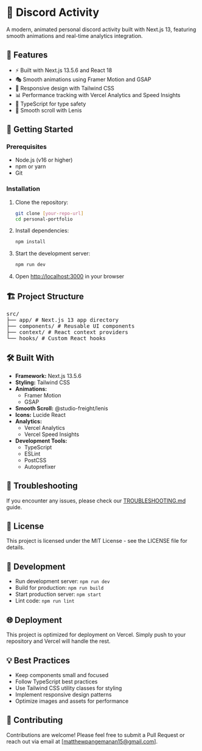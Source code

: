 # 🎨 Discord Activity

A modern, animated personal discord activity built with Next.js 13, featuring smooth animations and real-time analytics integration.

## 🌟 Features

- ⚡ Built with Next.js 13.5.6 and React 18
- 🎭 Smooth animations using Framer Motion and GSAP
- 📱 Responsive design with Tailwind CSS
- 📊 Performance tracking with Vercel Analytics and Speed Insights
- 🎯 TypeScript for type safety
- 🔄 Smooth scroll with Lenis

## 🚀 Getting Started

### Prerequisites

- Node.js (v16 or higher)
- npm or yarn
- Git

### Installation

1. Clone the repository:

   ```bash
   git clone [your-repo-url]
   cd personal-portfolio
   ```

2. Install dependencies:

   ```bash
   npm install
   ```

3. Start the development server:

   ```bash
   npm run dev
   ```

4. Open [http://localhost:3000](http://localhost:3000) in your browser

## 🏗️ Project Structure
<pre>
src/
├── app/ # Next.js 13 app directory
├── components/ # Reusable UI components
├── context/ # React context providers
└── hooks/ # Custom React hooks 
</pre>

## 🛠️ Built With

- **Framework:** Next.js 13.5.6
- **Styling:** Tailwind CSS
- **Animations:**
  - Framer Motion
  - GSAP
- **Smooth Scroll:** @studio-freight/lenis
- **Icons:** Lucide React
- **Analytics:**
  - Vercel Analytics
  - Vercel Speed Insights
- **Development Tools:**
  - TypeScript
  - ESLint
  - PostCSS
  - Autoprefixer

## 🔧 Troubleshooting

If you encounter any issues, please check our [TROUBLESHOOTING.md](TROUBLESHOOTING.md) guide.

## 📝 License

This project is licensed under the MIT License - see the LICENSE file for details.

## 🔄 Development

- Run development server: `npm run dev`
- Build for production: `npm run build`
- Start production server: `npm start`
- Lint code: `npm run lint`

## 🌐 Deployment

This project is optimized for deployment on Vercel. Simply push to your repository and Vercel will handle the rest.

## 💡 Best Practices

- Keep components small and focused
- Follow TypeScript best practices
- Use Tailwind CSS utility classes for styling
- Implement responsive design patterns
- Optimize images and assets for performance

## 🤝 Contributing

Contributions are welcome! Please feel free to submit a Pull Request or reach out via email at [matthewpangemanan15@gmail.com].
